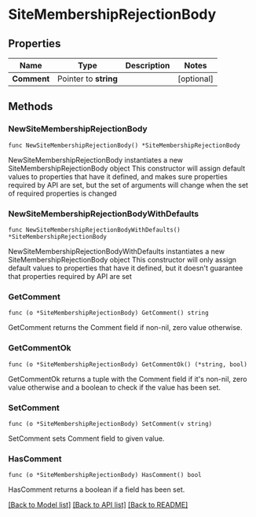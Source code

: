 # SiteMembershipRejectionBody

## Properties

Name | Type | Description | Notes
------------ | ------------- | ------------- | -------------
**Comment** | Pointer to **string** |  | [optional] 

## Methods

### NewSiteMembershipRejectionBody

`func NewSiteMembershipRejectionBody() *SiteMembershipRejectionBody`

NewSiteMembershipRejectionBody instantiates a new SiteMembershipRejectionBody object
This constructor will assign default values to properties that have it defined,
and makes sure properties required by API are set, but the set of arguments
will change when the set of required properties is changed

### NewSiteMembershipRejectionBodyWithDefaults

`func NewSiteMembershipRejectionBodyWithDefaults() *SiteMembershipRejectionBody`

NewSiteMembershipRejectionBodyWithDefaults instantiates a new SiteMembershipRejectionBody object
This constructor will only assign default values to properties that have it defined,
but it doesn't guarantee that properties required by API are set

### GetComment

`func (o *SiteMembershipRejectionBody) GetComment() string`

GetComment returns the Comment field if non-nil, zero value otherwise.

### GetCommentOk

`func (o *SiteMembershipRejectionBody) GetCommentOk() (*string, bool)`

GetCommentOk returns a tuple with the Comment field if it's non-nil, zero value otherwise
and a boolean to check if the value has been set.

### SetComment

`func (o *SiteMembershipRejectionBody) SetComment(v string)`

SetComment sets Comment field to given value.

### HasComment

`func (o *SiteMembershipRejectionBody) HasComment() bool`

HasComment returns a boolean if a field has been set.


[[Back to Model list]](../README.md#documentation-for-models) [[Back to API list]](../README.md#documentation-for-api-endpoints) [[Back to README]](../README.md)


